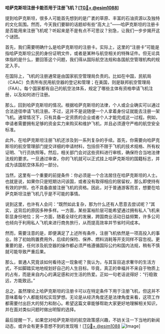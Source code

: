 **哈萨克斯坦注册卡能否用于注册飞机？[[TG💪+ @esim1088](https://t.me/s/esim1088)]**

提到哈萨克斯坦，很多人可能首先想到的是广袤的草原、丰富的石油资源以及独特的文化氛围。然而，今天我们要聊的话题却有些“高大上”——哈萨克斯坦的注册卡是否能用来注册飞机呢？听起来是不是有点不可思议？别急，让我们一步步揭开这个谜团。

首先，我们需要明确什么是哈萨克斯坦的注册卡。实际上，这里的“注册卡”可能是指哈萨克斯坦公民的身份证明文件，或者是某种与航空相关的特殊证件。但无论具体指的是什么，要回答这个问题，我们得从国际航空法规和各国航空管理机构的规定入手。

在国际上，飞机的注册通常是由国家航空管理局负责的。比如在中国，民航局（CAAC）负责所有民用航空器的登记和管理；在美国，则是联邦航空管理局（FAA）。每个国家都有自己的航空法体系，规定了哪些主体有资格申请飞机注册，以及如何进行注册。

那么，回到哈萨克斯坦的情况。根据哈萨克斯坦的法律，个人或企业确实可以通过合法途径申请飞机注册。不过，这并不是说随便一个人拿着身份证就能去注册一架飞机。通常情况下，只有具备一定资质的企业或者个人才能完成这一过程。例如，申请者需要拥有足够的资金实力来购买和维护飞机，并且必须遵守严格的航空安全标准。

此外，在哈萨克斯坦注册飞机还涉及到一系列复杂的手续。首先，你需要向哈萨克斯坦的航空管理部门提交详细的申请材料，包括但不限于飞机的技术规格、所有权证明、飞行员执照等。然后，相关部门会对这些资料进行审核，确保符合当地法律法规的要求。一旦通过审查，你的飞机就可以正式挂上哈萨克斯坦的国籍标志，并成为该国航空体系的一部分。

当然，这里有一个重要的前提条件：你必须是一个合法居住在哈萨克斯坦的人士。也就是说，如果你只是短期访问该国，或者没有取得相应的居留权，那么即使持有有效的护照，也不具备直接注册飞机的资格。因此，对于普通游客而言，想要在哈萨克斯坦注册飞机几乎是不可能的事情。

说到这里，也许有人会问：“既然如此复杂，那为什么还有人愿意去尝试呢？”其实，这背后的原因多种多样。一方面，某些富裕阶层可能希望通过拥有私人飞机来彰显身份地位；另一方面，随着全球化的发展，跨国商业活动日益频繁，许多公司也倾向于利用私人飞机来进行商务旅行，从而提高效率并节省时间成本。

然而，需要注意的是，即便满足了上述所有条件，注册飞机依然是一项高投入的事业。除了初始购置费用外，后续的保险、保养、燃料消耗等开支同样不容忽视。更重要的是，任何涉及航空器的操作都必须严格遵循国际公约和国内法规，稍有不慎就可能导致严重后果。

那么，普通人究竟该如何看待这一现象呢？我认为，与其盲目追求奢华的生活方式，不如脚踏实地地规划好自己的人生目标。毕竟，真正的幸福并不来自于物质上的占有，而是来自内心的满足感和对生活的热爱。正如一句老话说得好：“行稳致远，方能致远。”

总之，虽然理论上哈萨克斯坦的注册卡可以在特定条件下用于注册飞机，但这并不意味着每个人都能轻松实现梦想。无论是从经济角度还是法律角度来看，这项工作都需要付出巨大的努力和耐心。希望这篇文章能够帮助大家更好地理解相关知识，并在面对类似问题时做出明智的选择。

最后提醒一下，如果您对哈萨克斯坦的航空政策感兴趣，不妨关注一下当地的新闻动态，或许会有更多意想不到的发现哦！[[TG💪+ @esim1088](https://t.me/s/esim1088) ![Image](https://i.postimg.cc/4NQfJmqS/Snipaste-2025-05-13-00-14-12.png)]